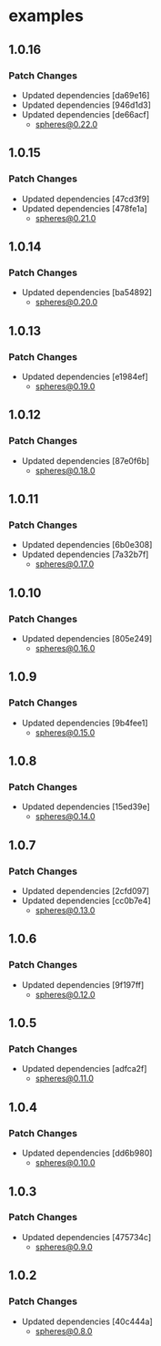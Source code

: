 # examples

## 1.0.16

### Patch Changes

- Updated dependencies [da69e16]
- Updated dependencies [946d1d3]
- Updated dependencies [de66acf]
  - spheres@0.22.0

## 1.0.15

### Patch Changes

- Updated dependencies [47cd3f9]
- Updated dependencies [478fe1a]
  - spheres@0.21.0

## 1.0.14

### Patch Changes

- Updated dependencies [ba54892]
  - spheres@0.20.0

## 1.0.13

### Patch Changes

- Updated dependencies [e1984ef]
  - spheres@0.19.0

## 1.0.12

### Patch Changes

- Updated dependencies [87e0f6b]
  - spheres@0.18.0

## 1.0.11

### Patch Changes

- Updated dependencies [6b0e308]
- Updated dependencies [7a32b7f]
  - spheres@0.17.0

## 1.0.10

### Patch Changes

- Updated dependencies [805e249]
  - spheres@0.16.0

## 1.0.9

### Patch Changes

- Updated dependencies [9b4fee1]
  - spheres@0.15.0

## 1.0.8

### Patch Changes

- Updated dependencies [15ed39e]
  - spheres@0.14.0

## 1.0.7

### Patch Changes

- Updated dependencies [2cfd097]
- Updated dependencies [cc0b7e4]
  - spheres@0.13.0

## 1.0.6

### Patch Changes

- Updated dependencies [9f197ff]
  - spheres@0.12.0

## 1.0.5

### Patch Changes

- Updated dependencies [adfca2f]
  - spheres@0.11.0

## 1.0.4

### Patch Changes

- Updated dependencies [dd6b980]
  - spheres@0.10.0

## 1.0.3

### Patch Changes

- Updated dependencies [475734c]
  - spheres@0.9.0

## 1.0.2

### Patch Changes

- Updated dependencies [40c444a]
  - spheres@0.8.0

